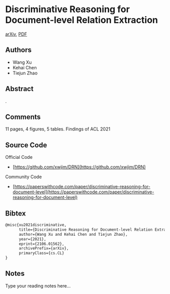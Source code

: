 
# Discriminative Reasoning for Document-level Relation Extraction

[arXiv](https://arxiv.org/abs/2106.01562), [PDF](https://arxiv.org/pdf/2106.01562.pdf)

## Authors

- Wang Xu
- Kehai Chen
- Tiejun Zhao

## Abstract

.

## Comments

11 pages, 4 figures, 5 tables. Findings of ACL 2021

## Source Code

Official Code

- [https://github.com/xwjim/DRN](https://github.com/xwjim/DRN)

Community Code

- [https://paperswithcode.com/paper/discriminative-reasoning-for-document-level](https://paperswithcode.com/paper/discriminative-reasoning-for-document-level)

## Bibtex

```tex
@misc{xu2021discriminative,
      title={Discriminative Reasoning for Document-level Relation Extraction}, 
      author={Wang Xu and Kehai Chen and Tiejun Zhao},
      year={2021},
      eprint={2106.01562},
      archivePrefix={arXiv},
      primaryClass={cs.CL}
}
```

## Notes

Type your reading notes here...

